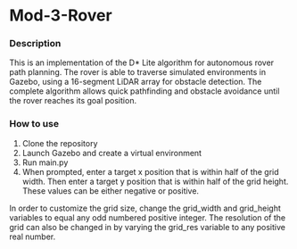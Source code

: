 # Mod-3-Rover
### Description
This is an implementation of the D* Lite algorithm for autonomous rover path planning. The rover is able to traverse simulated environments in Gazebo, using a 16-segment LiDAR array for obstacle detection. The complete algorithm allows quick pathfinding and obstacle avoidance until the rover reaches its goal position.
### How to use
1. Clone the repository
2. Launch Gazebo and create a virtual environment
3. Run main.py
4. When prompted, enter a target x position that is within half of the grid width. Then enter a target y position that is within half of the grid height. These values can be either negative or positive.

In order to customize the grid size, change the grid_width and grid_height variables to equal any odd numbered positive integer. The resolution of the grid can also be changed in by varying the grid_res variable to any positive real number. 
